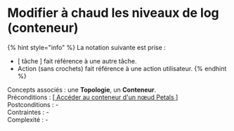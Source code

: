 # Modifier à chaud les niveaux de log \(conteneur\)

{% hint style="info" %}
La notation suivante est prise :

* \[ tâche \] fait référence à une autre tâche.
* Action \(sans crochets\) fait référence à une action utilisateur.
{% endhint %}

Concepts associés : une **Topologie**, un **Conteneur**.  
Préconditions : [\[ Accéder au conteneur d'un nœud Petals \]](../noeud-petals/acceder-au-conteneur-dun-noeud-petals.md)  
Postconditions : -  
Contraintes : -  
Complexité : -

